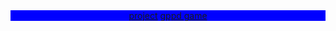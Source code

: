 <!DOCTYPE html>
<html>
<head>
    <header>
        <a href="#project">project</a>
        <a href="#">gppd game</a>
    </header>
    <style>
        header{
            background-color: blue;
        }
    </style>
    <meta charset="UTF-8">
    <meta name="viewport" content="width=device-width, initial-scale=1.0">
    <title>تصغير الصورة</title>
</head>
<body>
    
   
</body>
</html>

